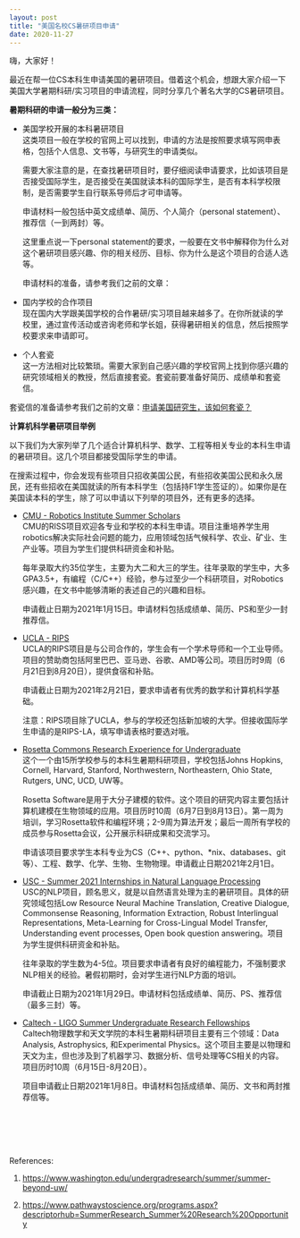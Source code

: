 ```yaml
---
layout: post
title: "美国名校CS暑研项目申请"
date: 2020-11-27
---
```

嗨，大家好！

最近在帮一位CS本科生申请美国的暑研项目。借着这个机会，想跟大家介绍一下美国大学暑期科研/实习项目的申请流程，同时分享几个著名大学的CS暑研项目。

**暑期科研的申请一般分为三类：**

+ 美国学校开展的本科暑研项目  
  这类项目一般在学校的官网上可以找到，申请的方法是按照要求填写网申表格，包括个人信息、文书等，与研究生的申请类似。

  需要大家注意的是，在查找暑研项目时，要仔细阅读申请要求，比如该项目是否接受国际学生，是否接受在美国就读本科的国际学生，是否有本科学校限制，是否需要学生自行联系导师后才可申请等。

  申请材料一般包括中英文成绩单、简历、个人简介（personal statement）、推荐信（一到两封）等。

  这里重点说一下personal statement的要求，一般要在文书中解释你为什么对这个暑研项目感兴趣、你的相关经历、目标、你为什么是这个项目的合适人选等。

  申请材料的准备，请参考我们之前的文章：

+ 国内学校的合作项目  
  现在国内大学跟美国学校的合作暑研/实习项目越来越多了。在你所就读的学校里，通过宣传活动或咨询老师和学长姐，获得暑研相关的信息，然后按照学校要求来申请即可。

+ 个人套瓷  
  这一方法相对比较繁琐。需要大家到自己感兴趣的学校官网上找到你感兴趣的研究领域相关的教授，然后直接套瓷。套瓷前要准备好简历、成绩单和套瓷信。

套瓷信的准备请参考我们之前的文章：[申请美国研究生，该如何套瓷？](http://www.tessay.org/blog/2017/09/17/taoci)

**计算机科学暑研项目举例**  

以下我们为大家列举了几个适合计算机科学、数学、工程等相关专业的本科生申请的暑研项目。这几个项目都接受国际学生的申请。

在搜索过程中，你会发现有些项目只招收美国公民，有些招收美国公民和永久居民，还有些招收在美国就读的所有本科学生（包括持F1学生签证的）。如果你是在美国读本科的学生，除了可以申请以下列举的项目外，还有更多的选择。

+ [CMU - Robotics Institute Summer Scholars](https://applygrad.cs.cmu.edu/apply/index.php?domain=38)  
  CMU的RISS项目欢迎各专业和学校的本科生申请。项目注重培养学生用robotics解决实际社会问题的能力，应用领域包括气候科学、农业、矿业、生产业等。项目为学生们提供科研资金和补贴。

  每年录取大约35位学生，主要为大二和大三的学生。往年录取的学生中，大多GPA3.5+，有编程（C/C++）经验，参与过至少一个科研项目，对Robotics感兴趣，在文书中能够清晰的表述自己的兴趣和目标。

  申请截止日期为2021年1月15日。申请材料包括成绩单、简历、PS和至少一封推荐信。

+ [UCLA - RIPS](http://www.ipam.ucla.edu/programs/student-research-programs/research-in-industrial-projects-for-students-rips-2021/?tab=overviewhttp://www.ipam.ucla.edu/programs/student-research-programs/research-in-industrial-projects-for-students-rips-2021/?tab=overview)  
  UCLA的RIPS项目是与公司合作的，学生会有一个学术导师和一个工业导师。项目的赞助商包括阿里巴巴、亚马逊、谷歌、AMD等公司。项目历时9周（6月21日到8月20日），提供食宿和补贴。

  申请截止日期为2021年2月21日，要求申请者有优秀的数学和计算机科学基础。

  注意：RIPS项目除了UCLA，参与的学校还包括新加坡的大学。但接收国际学生申请的是RIPS-LA，填写申请表格时要选对哦。

+ [Rosetta Commons Research Experience for Undergraduate](https://www.rosettacommons.org/about/intern)  
  这个一个由15所学校参与的本科生暑期科研项目，学校包括Johns Hopkins, Cornell, Harvard, Stanford, Northwestern, Northeastern, Ohio State, Rutgers, UNC, UCD, UW等。

  Rosetta Software是用于大分子建模的软件。这个项目的研究内容主要包括计算机建模在生物领域的应用。项目历时10周（6月7日到8月13日）。第一周为培训，学习Rosetta软件和编程环境；2-9周为算法开发；最后一周所有学校的成员参与Rosetta会议，公开展示科研成果和交流学习。

  申请该项目要求学生本科专业为CS（C++、python、*nix、databases、git等）、工程、数学、化学、生物、生物物理。申请截止日期2021年2月1日。

+ [USC - Summer 2021 Internships in Natural Language Processing](https://www.isi.edu/projects/nlg/summer_internships)  
  USC的NLP项目，顾名思义，就是以自然语言处理为主的暑研项目。具体的研究领域包括Low Resource Neural Machine Translation, Creative Dialogue, Commonsense Reasoning, Information Extraction, Robust Interlingual Representations, Meta-Learning for Cross-Lingual Model Transfer, Understanding event processes, Open book question answering。项目为学生提供科研资金和补贴。

  往年录取的学生数为4-5位。项目要求申请者有良好的编程能力，不强制要求NLP相关的经验。暑假初期时，会对学生进行NLP方面的培训。

  申请截止日期为2021年1月29日。申请材料包括成绩单、简历、PS、推荐信（最多三封）等。

+ [Caltech - LIGO Summer Undergraduate Research Fellowships](https://labcit.ligo.caltech.edu/LIGO_web/students/SURF/)  
  Caltech物理数学和天文学院的本科生暑期科研项目主要有三个领域：Data Analysis, Astrophysics, 和Experimental Physics。这个项目主要是以物理和天文为主，但也涉及到了机器学习、数据分析、信号处理等CS相关的内容。项目历时10周（6月15日-8月20日）。

  项目申请截止日期2021年1月8日。申请材料包括成绩单、简历、文书和两封推荐信等。
<br>
<br>
<br>
<br>


References:  
1. https://www.washington.edu/undergradresearch/summer/summer-beyond-uw/

2. https://www.pathwaystoscience.org/programs.aspx?descriptorhub=SummerResearch_Summer%20Research%20Opportunity

